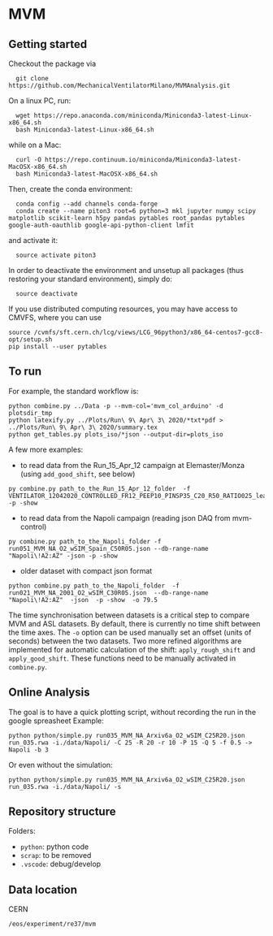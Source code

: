 # MVM


## Getting started
Checkout the package via
```
  git clone https://github.com/MechanicalVentilatorMilano/MVMAnalysis.git
```

On a linux PC, run:
```
  wget https://repo.anaconda.com/miniconda/Miniconda3-latest-Linux-x86_64.sh
  bash Miniconda3-latest-Linux-x86_64.sh
```
while on a Mac:
```
  curl -O https://repo.continuum.io/miniconda/Miniconda3-latest-MacOSX-x86_64.sh
  bash Miniconda3-latest-MacOSX-x86_64.sh
```

Then, create the conda environment:
```
  conda config --add channels conda-forge
  conda create --name piton3 root=6 python=3 mkl jupyter numpy scipy matplotlib scikit-learn h5py pandas pytables root_pandas pytables google-auth-oauthlib google-api-python-client lmfit
```

and activate it:
```
  source activate piton3
```

In order to deactivate the environment and unsetup all packages (thus restoring your standard environment), simply do:

```
  source deactivate
```

If you use distributed computing resources, you may have access to CMVFS, where you can use
```
source /cvmfs/sft.cern.ch/lcg/views/LCG_96python3/x86_64-centos7-gcc8-opt/setup.sh
pip install --user pytables
```

## To run
For example, the standard workflow is:
```
python combine.py ../Data -p --mvm-col='mvm_col_arduino' -d plotsdir_tmp
python latexify.py ../Plots/Run\ 9\ Apr\ 3\ 2020/*txt*pdf > ../Plots/Run\ 9\ Apr\ 3\ 2020/summary.tex
python get_tables.py plots_iso/*json --output-dir=plots_iso
```

A few more examples:

- to read data from the Run_15_Apr_12 campaign at Elemaster/Monza (using ```add_good_shift```, see below)
```
py combine.py path_to_the_Run_15_Apr_12_folder  -f  VENTILATOR_12042020_CONTROLLED_FR12_PEEP10_PINSP35_C20_R50_RATIO025_leak.txt -p -show
```

- to read data from the Napoli campaign (reading json DAQ from mvm-control)
```
py combine.py path_to_the_Napoli_folder -f run051_MVM_NA_O2_wSIM_Spain_C50R05.json --db-range-name "Napoli\!A2:AZ" -json -p -show
```
- older dataset with compact json format
```
python combine.py path_to_the_Napoli_folder  -f run021_MVM_NA_2001_O2_wSIM_C30R05.json  --db-range-name "Napoli\!A2:AZ"  -json  -p -show  -o 79.5  
```

The time synchronisation between datasets is a critical step to compare MVM and ASL datasets. By default, there is currently no time shift between the time axes. The ```-o``` option can be used manually set an offset (units of seconds) between the two datasets. Two more refined algorithms are implemented for automatic calculation of the shift: ```apply_rough_shift``` and ```apply_good_shift```. These functions need to be manually activated in ```combine.py```.

## Online Analysis

The goal is to have a quick plotting script, without recording the run in the google spreasheet
Example:
```
python python/simple.py run035_MVM_NA_Arxiv6a_O2_wSIM_C25R20.json run_035.rwa -i./data/Napoli/ -C 25 -R 20 -r 10 -P 15 -Q 5 -f 0.5 -> Napoli -b 3
```
Or even without the simulation:
```
python python/simple.py run035_MVM_NA_Arxiv6a_O2_wSIM_C25R20.json run_035.rwa -i./data/Napoli/ -s
```

## Repository structure

Folders:
  * `python`: python code
  * `scrap`: to be removed
  * `.vscode`: debug/develop
  
  
## Data location
CERN
```
/eos/experiment/re37/mvm
```
